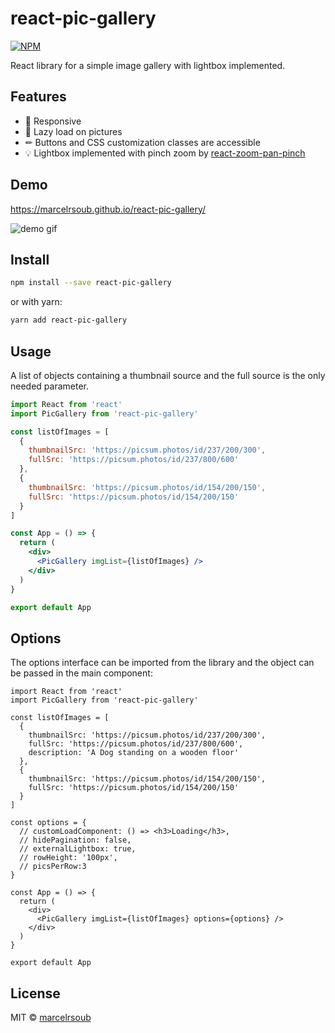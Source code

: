 # react-pic-gallery

>

[![NPM](https://img.shields.io/npm/v/react-pic-gallery.svg)](https://www.npmjs.com/package/react-pic-gallery)

React library for a simple image gallery with lightbox implemented.

## Features

- 📱 Responsive
- 🚵 Lazy load on pictures
- ✏ Buttons and CSS customization classes are accessible
- 💡 Lightbox implemented with pinch zoom by [react-zoom-pan-pinch](https://www.npmjs.com/package/react-zoom-pan-pinch)

## Demo

https://marcelrsoub.github.io/react-pic-gallery/

![demo gif](https://i.imgur.com/qMhra73.gif)

## Install

```bash
npm install --save react-pic-gallery
```

or with yarn:

```bash
yarn add react-pic-gallery
```

## Usage

A list of objects containing a thumbnail source and the full source is the only needed parameter.

```jsx
import React from 'react'
import PicGallery from 'react-pic-gallery'

const listOfImages = [
  {
    thumbnailSrc: 'https://picsum.photos/id/237/200/300',
    fullSrc: 'https://picsum.photos/id/237/800/600'
  },
  {
    thumbnailSrc: 'https://picsum.photos/id/154/200/150',
    fullSrc: 'https://picsum.photos/id/154/200/150'
  }
]

const App = () => {
  return (
    <div>
      <PicGallery imgList={listOfImages} />
    </div>
  )
}

export default App
```

## Options

The options interface can be imported from the library and the object can be passed in the main component:

```tsx
import React from 'react'
import PicGallery from 'react-pic-gallery'

const listOfImages = [
  {
    thumbnailSrc: 'https://picsum.photos/id/237/200/300',
    fullSrc: 'https://picsum.photos/id/237/800/600',
    description: 'A Dog standing on a wooden floor'
  },
  {
    thumbnailSrc: 'https://picsum.photos/id/154/200/150',
    fullSrc: 'https://picsum.photos/id/154/200/150'
  }
]

const options = {
  // customLoadComponent: () => <h3>Loading</h3>,
  // hidePagination: false,
  // externalLightbox: true,
  // rowHeight: '100px',
  // picsPerRow:3
}

const App = () => {
  return (
    <div>
      <PicGallery imgList={listOfImages} options={options} />
    </div>
  )
}

export default App
```

## License

MIT © [marcelrsoub](https://github.com/marcelrsoub)
